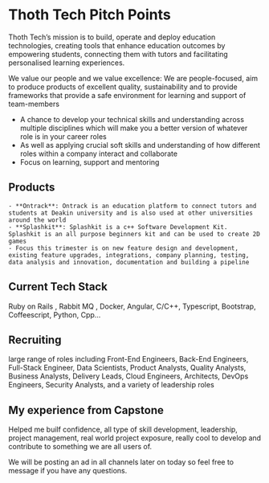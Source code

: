 # Thoth Tech Pitch Points

Thoth Tech’s mission is to build, operate and deploy education technologies, creating tools that enhance education outcomes by empowering students, connecting them with tutors and facilitating personalised learning experiences. 

We value our people and we value excellence: We are people-focused, aim to produce products of excellent quality, sustainability and to provide frameworks that provide a safe environment for learning and support of team-members

- A chance to develop your technical skills and understanding across multiple disciplines which will make you a better version of whatever role is in your career roles
- As well as applying crucial soft skills and understanding of how different roles within a company interact and collaborate
- Focus on learning, support and mentoring

## Products
    - **Ontrack**: Ontrack is an education platform to connect tutors and students at Deakin university and is also used at other universities around the world
    - **Splashkit**: Splashkit is a c++ Software Development Kit. Splashkit is an all purpose beginners kit and can be used to create 2D games
    - Focus this trimester is on new feature design and development, existing feature upgrades, integrations, company planning, testing, data analysis and innovation, documentation and building a pipeline

## Current Tech Stack 

Ruby on Rails , Rabbit MQ , Docker, Angular, C/C++, Typescript, Bootstrap, Coffeescript, Python, Cpp…

## Recruiting

large range of roles including Front-End Engineers, Back-End Engineers, Full-Stack Engineer, Data Scientists, Product Analysts, Quality Analysts, Business Analysts, Delivery Leads, Cloud Engineers, Architects, DevOps Engineers, Security Analysts, and a variety of leadership roles

## My experience from Capstone

Helped me builf confidence, all type of skill development, leadership, project management, real world project exposure, really cool to develop and contribute to something we are all users of.

We will be posting an ad in all channels later on today so feel free to message if you have any questions.